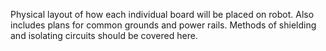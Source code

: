 Physical layout of how each individual board will be placed on robot. Also includes plans for common grounds and power rails. 
Methods of shielding and isolating circuits should be covered here.

